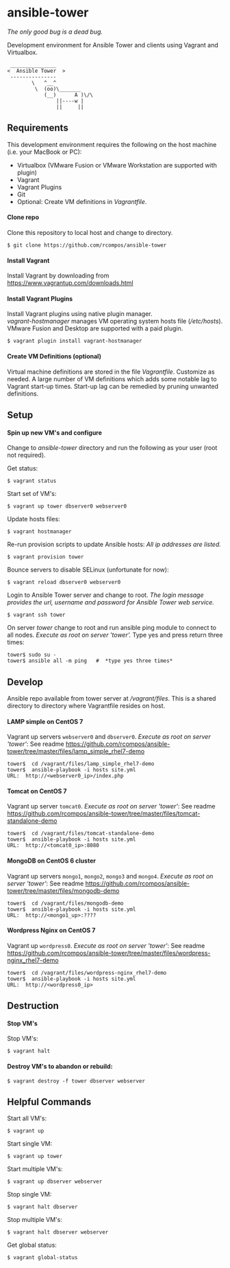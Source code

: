 # ansible-tower
_The only good bug is a dead bug._

Development environment for Ansible Tower and clients using Vagrant and Virtualbox.

```
 _______________
<  Ansible Tower  >
 ---------------
        \   ^__^
         \  (oo)\_______
            (__)      A )\/\
                ||----w |
                ||     ||
```
## Requirements

This development environment requires the following on the host machine (i.e. your MacBook or PC):

  - Virtualbox (VMware Fusion or VMware Workstation are supported with plugin)
  - Vagrant
  - Vagrant Plugins
  - Git
  - Optional:  Create VM definitions in *Vagrantfile*.

#### Clone repo
Clone this repository to local host and change to directory.

`$ git clone https://github.com/rcompos/ansible-tower`

#### Install Vagrant

Install Vagrant by downloading from https://www.vagrantup.com/downloads.html

#### Install Vagrant Plugins

Install Vagrant plugins using native plugin manager.  
*vagrant-hostmanager* manages VM operating system hosts file (*/etc/hosts*).
VMware Fusion and Desktop are supported with a paid plugin.

`$ vagrant plugin install vagrant-hostmanager`

#### Create VM Definitions (optional)

Virtual machine definitions are stored in the file *Vagrantfile*.  Customize as needed.
A large number of VM definitions which adds some notable lag to Vagrant start-up times.
Start-up lag can be remedied by pruning unwanted definitions.

## Setup
#### Spin up new VM's and configure

Change to *ansible-tower* directory and run the following as your user (root not required).

Get status:

`$ vagrant status`

Start set of VM's:

`$ vagrant up tower dbserver0 webserver0`

Update hosts files:

`$ vagrant hostmanager`

Re-run provision scripts to update Ansible hosts:
*All ip addresses are listed.*

`$ vagrant provision tower`

Bounce servers to disable SELinux (unfortunate for now):

`$ vagrant reload dbserver0 webserver0`

Login to Ansible Tower server and change to root. 
*The login message provides the url, username and password for Ansible Tower web service.*

`$ vagrant ssh tower`

On server *tower* change to root and run ansible ping module to connect to all nodes.
*Execute as root on server 'tower'.*  Type yes and press return three times:

```
tower$ sudo su -
tower$ ansible all -m ping   #  *type yes three times*
```

## Develop

Ansible repo available from tower server at */vagrant/files*.
This is a shared directory to directory where Vagrantfile resides on host.

#### LAMP simple on CentOS 7 
Vagrant up servers `webserver0` and `dbserver0`.  *Execute as root on server 'tower'*:
See readme https://github.com/rcompos/ansible-tower/tree/master/files/lamp_simple_rhel7-demo

```
tower$  cd /vagrant/files/lamp_simple_rhel7-demo
tower$  ansible-playbook -i hosts site.yml
URL:  http://<webserver0_ip>/index.php
```

#### Tomcat on CentOS 7
Vagrant up server `tomcat0`.  *Execute as root on server 'tower'*:
See readme https://github.com/rcompos/ansible-tower/tree/master/files/tomcat-standalone-demo

```
tower$  cd /vagrant/files/tomcat-standalone-demo
tower$  ansible-playbook -i hosts site.yml
URL:  http://<tomcat0_ip>:8080
```

#### MongoDB on CentOS 6 cluster
Vagrant up servers `mongo1`, `mongo2`, `mongo3` and `mongo4`.  *Execute as root on server 'tower'*:
See readme https://github.com/rcompos/ansible-tower/tree/master/files/mongodb-demo

```
tower$  cd /vagrant/files/mongodb-demo
tower$  ansible-playbook -i hosts site.yml
URL:  http://<mongo1_up>:????
```

#### Wordpress Nginx on CentOS 7
Vagrant up `wordpress0`.  *Execute as root on server 'tower'*:
See readme https://github.com/rcompos/ansible-tower/tree/master/files/wordpress-nginx_rhel7-demo

```
tower$  cd /vagrant/files/wordpress-nginx_rhel7-demo
tower$  ansible-playbook -i hosts site.yml
URL:  http://<wordpress0_ip>
```

## Destruction
#### Stop VM's

Stop VM's:

`$ vagrant halt`

#### Destroy VM's to abandon or rebuild:

`$ vagrant destroy -f tower dbserver webserver`

## Helpful Commands

Start all VM's:

`$ vagrant up`

Start single VM:

`$ vagrant up tower`

Start multiple VM's:

`$ vagrant up dbserver webserver`

Stop single VM:

`$ vagrant halt dbserver`

Stop multiple VM's:

`$ vagrant halt dbserver webserver`

Get global status:

`$ vagrant global-status`
